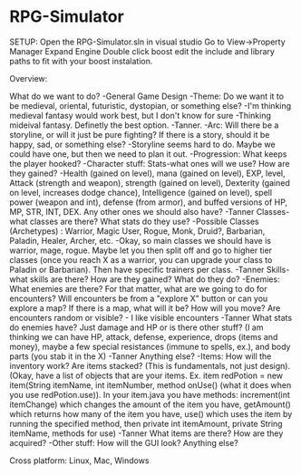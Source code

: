 RPG-Simulator 
=============

SETUP:
Open the RPG-Simulator.sln in visual studio
Go to View->Property Manager
Expand Engine
Double click boost
edit the include and library paths to fit with your boost instalation.

Overview:

What do we want to do?
-General Game Design
	-Theme: Do we want it to be medieval, oriental, futuristic, dystopian, or something else? 
		-I'm thinking medieval fantasy would work best,  but I don't know for sure -Thinking mideival fantasy. Definetly the best option. -Tanner.
	-Arc: Will there be a storyline, or will it just be pure fighting? If there is a story, should it be happy, sad, or something else? -Storyline seems hard to do. Maybe we could have one, but then we need to plan it out.
	-Progression: What keeps the player hooked?
-Character stuff:
	Stats-what ones will we use? How are they gained? -Health (gained on level), mana (gained on level), EXP, level, Attack (strength and weapon), strength (gained on level), Dexterity (gained on level, increases dodge chance), Intelligence (gained on level), spell power (weapon and int), defense (from armor), and buffed versions of HP, MP, STR, INT, DEX. Any other ones we should also have? -Tanner
	Classes-what classes are there? What stats do they use?
		-Possible Classes (Archetypes) : Warrior, Magic User, Rogue, Monk, Druid?, Barbarian, Paladin, Healer, Archer, etc. -Okay, so main classes we should have is warrior, mage, rogue. Maybe let you then split off and go to higher tier classes (once you reach X as a warrior, you can upgrade your class to Paladin or Barbarian). Then have specific trainers per class. -Tanner
	Skills-what skills are there? How are they gained? What do they do?
-Enemies:
	What enemies are there? For that matter, what are we going to do for encounters?
		Will encounters be from a "explore X" button or can you explore a map?
		If there is a map, what will it be? How will you move? Are encounters random or visible? - I like visible encounters -Tanner
	What stats do enemies have? Just damage and HP or is there other stuff?
		(I am thinking we can have HP, attack, defense, experience, drops (items and money), maybe a few special resistances (immune to spells, ex.), and body parts (you stab it in the X) -Tanner
	Anything else?
-Items:
	How will the inventory work? Are items stacked? (This is fundamentals, not just design).
		(Okay, have a list of objects that are your items. Ex. item redPotion = new item(String itemName, int itemNumber, method onUse() (what it does when you use redPotion.use)).
		In your item.java you have methods: increment(int itemChange) which changes the amount of the item you have, getAmount() which returns how many of the item you have, use() which uses the item by running the specified method, then private int itemAmount, private String itemName, methods for use) -Tanner
	What items are there? How are they acquired?
-Other stuff:
	How will the GUI look?
	Anything else?

Cross platform:
Linux, Mac, Windows
